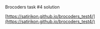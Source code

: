 Brocoders task #4 solution

[https://satirikon.github.io/brocoders_test4/](https://satirikon.github.io/brocoders_test4/)